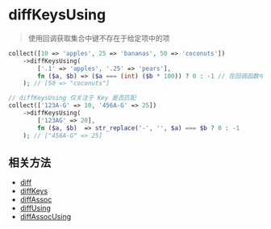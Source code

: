 # diffKeysUsing

> 使用回调获取集合中键不存在于给定项中的项

```php
collect([10 => 'apples', 25 => 'bananas', 50 => 'coconuts'])
    ->diffKeysUsing(
        ['.1' => 'apples', '.25' => 'pears'],
        fn ($a, $b) => ($a === (int) ($b * 100)) ? 0 : -1 // 在回调函数中返回0或者-1，当为-1时保留，当为0时移除
    ); // [50 => "coconuts"]

// diffKeysUsing 仅关注于 Key 是否匹配
collect(['123A-G' => 10, '456A-G' => 25])
    ->diffKeysUsing(
        ['123AG' => 20],
        fn ($a, $b)  => str_replace('-', '', $a) === $b ? 0 : -1
    ); // ["456A-G" => 25]
```

## 相关方法

- [diff](diff.md)
- [diffKeys](diffKeys.md)
- [diffAssoc](diffAssoc.md)
- [diffUsing](diffUsing.md)
- [diffAssocUsing](diffAssocUsing.md)
